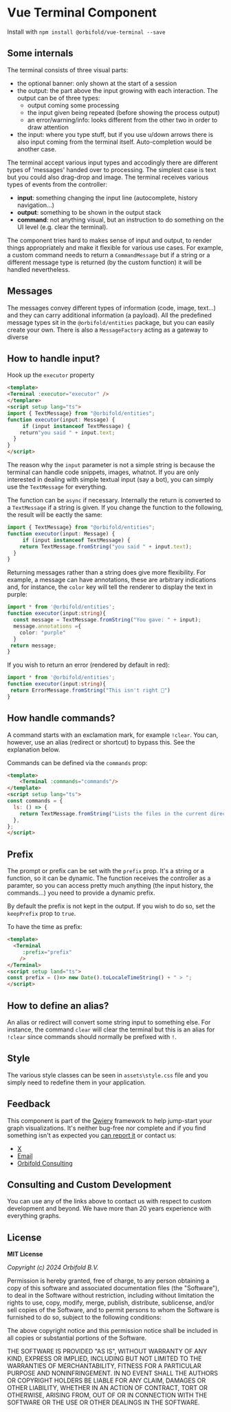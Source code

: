 # Vue Terminal Component

Install with `npm install @orbifold/vue-terminal --save`

## Some internals

The terminal consists of three visual parts:

- the optional banner: only shown at the start of a session
- the output: the part above the input growing with each interaction. The output can be of three types:
  - output coming some processing
  - the input given being repeated (before showing the process output)
  - an error/warning/info: looks different from the other two in order to draw attention
- the input: where you type stuff, but if you use u/down arrows there is also input coming from the terminal itself. Auto-completion would be another case.

The terminal accept various input types and accodingly there are different types of 'messages' handed over to processing. The simplest case is text but you could also drag-drop and image.
The terminal receives various types of events from the controller:

- **input**: something changing the input line (autocomplete, history navigation...)
- **output**: something to be shown in the output stack
- **command**: not anything visual, but an instruction to do something on the UI level (e.g. clear the terminal).

The component tries hard to makes sense of input and output, to render things appropriately and make it flexible for various use cases. For example, a custom command needs to return a `CommandMessage` but if a string or a different message type is returned (by the custom function) it will be handled nevertheless.

## Messages

The messages convey different types of information (code, image, text...) and they can carry additional information (a payload). All the predefined message types sit in the `@orbifold/entities` package, but you can easily create your own.
There is also a `MessageFactory` acting as a gateway to diverse


## How to handle input?

Hook up the `executor` property

```html
<template>
<Terminal :executor="executor" />
</templare>
<script setup lang="ts">
import { TextMessage} from "@orbifold/entities";
function executor(input: Message) {
	 if (input instanceof TextMessage) {
    return"you said " + input.text;
  }
}
</script>
```
The reason why the `input` parameter is not a simple string is because the terminal can handle code snippets, images, whatnot. If you are only interested in dealing with simple textual input (say a bot), you can simply use the `TextMessage` for everything. 

The function can be `async` if necessary. Internally the return is converted to a `TextMessage` if a string is given. If you change the function to the following, the result will be eactly the same:

```TypeScript
import { TextMessage} from "@orbifold/entities";
function executor(input: Message) {
	 if (input instanceof TextMessage) {
    return TextMessage.fromString("you said " + input.text);
  }
}
```

Returning messages rather than a string does give more flexibility. For example, a message can have annotations, these are arbitrary indications and, for instance, the `color` key will tell the renderer to display the text in purple:

```TypeScript
import * from '@orbifold/entities';
function executor(input:string){
  const message = TextMessage.fromString("You gave: " + input);
  message.annotations ={
    color: "purple"
  }
 return message;
}
```

If you wish to return an error (rendered by default in red):

```TypeScript
import * from '@orbifold/entities';
function executor(input:string){
 return ErrorMessage.fromString("This isn't right 🫤")
}
```

## How handle commands?

A command starts with an exclamation mark, for example `!clear`. You can, however, use an alias (redirect or shortcut) to bypass this. See the explanation below.

Commands can be defined via the `commands` prop:

```html
<template> 
    <Terminal :commands="commands"/> 
</template>
<script setup lang="ts">
const commands = {
  ls: () => {
    return TextMessage.fromString("Lists the files in the current directory.");
  },
};
</script>
```
## Prefix

The prompt or prefix can be set with the `prefix` prop. It's a string or a function, so it can be dynamic. The function receives the controller as a paramter, so you can access pretty much anything (the input history, the commands...) you need to provide a dynamic prefix.

By default the prefix is not kept in the output. If you wish to do so, set the `keepPrefix` prop to `true`.

To have the time as prefix:
```html
<template>
  <Terminal     
     :prefix="prefix"     
    />
</Terminal>    
<script setup land="ts">
const prefix = ()=> new Date().toLocaleTimeString() + " > ";
</script>
```



## How to define an alias?

An alias or redirect will convert some string input to something else. For instance, the command `clear` will clear the terminal but this is an alias for `!clear` since commands should normally be prefixed with `!`.

## Style

The various style classes can be seen in `assets\style.css` file and you simply need to redefine them in your application.

## Feedback

This component is part of the [Qwiery](https://qwiery.com) framework to help jump-start your graph visualizations. It's neither bug-free nor complete and
if you find something isn't as expected you [can report it](https://github.com/Qwiery/qwiery-nuxt/issues) or contact us:

- [ X](https://twitter.com/theorbifold)
- [Email](mailto:info@qwiery.com)
- [Orbifold Consulting](https://GraphsAndNetworks.com)

## Consulting and Custom Development

You can use any of the links above to contact us with respect to custom development and beyond. We have more than 20 years experience with everything graphs.

## License

**MIT License**

_Copyright (c) 2024 Orbifold B.V._

Permission is hereby granted, free of charge, to any person obtaining a copy
of this software and associated documentation files (the "Software"), to deal
in the Software without restriction, including without limitation the rights
to use, copy, modify, merge, publish, distribute, sublicense, and/or sell
copies of the Software, and to permit persons to whom the Software is
furnished to do so, subject to the following conditions:

The above copyright notice and this permission notice shall be included in all
copies or substantial portions of the Software.

THE SOFTWARE IS PROVIDED "AS IS", WITHOUT WARRANTY OF ANY KIND, EXPRESS OR
IMPLIED, INCLUDING BUT NOT LIMITED TO THE WARRANTIES OF MERCHANTABILITY,
FITNESS FOR A PARTICULAR PURPOSE AND NONINFRINGEMENT. IN NO EVENT SHALL THE
AUTHORS OR COPYRIGHT HOLDERS BE LIABLE FOR ANY CLAIM, DAMAGES OR OTHER
LIABILITY, WHETHER IN AN ACTION OF CONTRACT, TORT OR OTHERWISE, ARISING FROM,
OUT OF OR IN CONNECTION WITH THE SOFTWARE OR THE USE OR OTHER DEALINGS IN THE
SOFTWARE.

```

```
